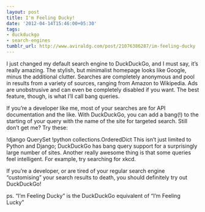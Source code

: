 ```yaml
---
layout: post
title: I'm Feeling Ducky!
date: '2012-04-14T15:46:00+05:30'
tags:
- duckduckgo
- search-engines
tumblr_url: http://www.aviraldg.com/post/21076386287/im-feeling-ducky
---
```



I just changed my default search engine to DuckDuckGo, and I must say, it’s really amazing. The stylish, but minimalist homepage looks like Google, minus the additional clutter. Searches are completely anonymous and pool in results from a variety of sources, ranging from Amazon to Wikipedia. Ads are unobstrusive and can even be completely disabled if you want. The best feature, though, is what I’ll call bang queries.

If you’re a developer like me, most of your searches are for API documentation and the like. With DuckDuckGo, you can add a bang(!) to the starting of your query with the name of the site for targeted search. Still don’t get me? Try these:

!django QuerySet
!python collections.OrderedDict
This isn’t just limited to Python and Django; DuckDuckGo has bang query support for a surprisingly large number of sites. Another really awesome thing is that some queries feel intelligent. For example, try searching for xkcd.

If you’re a developer, or are tired of your regular search engine “customising” your search results to death, you should definitely try out DuckDuckGo!

ps. “I’m Feeling Ducky” is the DuckDuckGo equivalent of “I’m Feeling Lucky”
